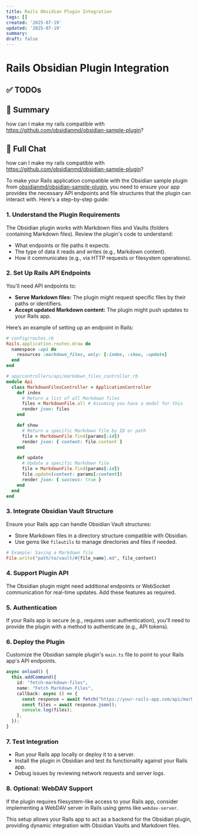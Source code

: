 ```yaml
---
title: Rails Obsidian Plugin Integration
tags: []
created: '2025-07-19'
updated: '2025-07-19'
summary:
draft: false
---
```


# Rails Obsidian Plugin Integration

## ✅ TODOs


## 📌 Summary
how can I make my rails compatible with https://github.com/obsidianmd/obsidian-sample-plugin?

## 🧠 Full Chat


how can I make my rails compatible with https://github.com/obsidianmd/obsidian-sample-plugin?



To make your Rails application compatible with the Obsidian sample plugin from [obsidianmd/obsidian-sample-plugin](https://github.com/obsidianmd/obsidian-sample-plugin), you need to ensure your app provides the necessary API endpoints and file structures that the plugin can interact with. Here's a step-by-step guide:

### 1. **Understand the Plugin Requirements**
The Obsidian plugin works with Markdown files and Vaults (folders containing Markdown files). Review the plugin's code to understand:
   - What endpoints or file paths it expects.
   - The type of data it reads and writes (e.g., Markdown content).
   - How it communicates (e.g., via HTTP requests or filesystem operations).

### 2. **Set Up Rails API Endpoints**
You'll need API endpoints to:
   - **Serve Markdown files:** The plugin might request specific files by their paths or identifiers.
   - **Accept updated Markdown content:** The plugin might push updates to your Rails app.

Here’s an example of setting up an endpoint in Rails:

```ruby
# config/routes.rb
Rails.application.routes.draw do
  namespace :api do
    resources :markdown_files, only: [:index, :show, :update]
  end
end

# app/controllers/api/markdown_files_controller.rb
module Api
  class MarkdownFilesController < ApplicationController
    def index
      # Return a list of all Markdown files
      files = MarkdownFile.all # Assuming you have a model for this
      render json: files
    end

    def show
      # Return a specific Markdown file by ID or path
      file = MarkdownFile.find(params[:id])
      render json: { content: file.content }
    end

    def update
      # Update a specific Markdown file
      file = MarkdownFile.find(params[:id])
      file.update(content: params[:content])
      render json: { success: true }
    end
  end
end
```

### 3. **Integrate Obsidian Vault Structure**
Ensure your Rails app can handle Obsidian Vault structures:
   - Store Markdown files in a directory structure compatible with Obsidian.
   - Use gems like `fileutils` to manage directories and files if needed.

```ruby
# Example: Saving a Markdown file
File.write("path/to/vault/#{file_name}.md", file_content)
```

### 4. **Support Plugin API**
The Obsidian plugin might need additional endpoints or WebSocket communication for real-time updates. Add these features as required.

### 5. **Authentication**
If your Rails app is secure (e.g., requires user authentication), you'll need to provide the plugin with a method to authenticate (e.g., API tokens).

### 6. **Deploy the Plugin**
Customize the Obsidian sample plugin's `main.ts` file to point to your Rails app's API endpoints.

```typescript
async onload() {
  this.addCommand({
    id: "fetch-markdown-files",
    name: "Fetch Markdown Files",
    callback: async () => {
      const response = await fetch("https://your-rails-app.com/api/markdown_files");
      const files = await response.json();
      console.log(files);
    },
  });
}
```

### 7. **Test Integration**
- Run your Rails app locally or deploy it to a server.
- Install the plugin in Obsidian and test its functionality against your Rails app.
- Debug issues by reviewing network requests and server logs.

### 8. **Optional: WebDAV Support**
If the plugin requires filesystem-like access to your Rails app, consider implementing a WebDAV server in Rails using gems like `webdav-server`.

This setup allows your Rails app to act as a backend for the Obsidian plugin, providing dynamic integration with Obsidian Vaults and Markdown files.
